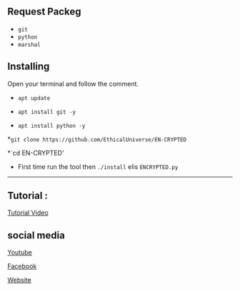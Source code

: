 ## Request Packeg
* `git`
* `python`
* `marshal`

## Installing
Open your terminal and follow the comment.

* `apt update`

* `apt install git -y`

* `apt install python -y`

*`git clone https://github.com/EthicalUniverse/EN-CRYPTED`

*`cd EN-CRYPTED'

* First time run the tool then `./install` elis `ENCRYPTED.py`


------------------------------------------------------------------------

## Tutorial :
<p>
  <a href="https://youtube.com/@Ethical_Universe">Tutorial Video</a>
  </p>


## social media
<p>
  <a href="https://youtube.com/@Ethical_Universe">Youtube</a>
  </p>

  <p>
  <a href="https://www.facebook.com/EthicalUniversebd">Facebook</a>
  </p>

<p>
  <a href="https://ethacaluniverse.blogspot.com">Website</a>
  </p>
